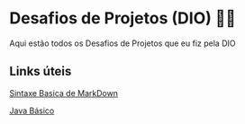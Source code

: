 # Desafios de Projetos (DIO) :man_technologist:

Aqui estão todos os Desafios de Projetos que eu fiz pela DIO

## Links úteis

[Sintaxe Basica de MarkDown](https://markdown.net.br/sintaxe-basica/)

[Java Básico](https://glysns.gitbook.io/java-basico)
